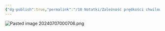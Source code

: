 ```yaml
---
{"dg-publish":true,"permalink":"/10 Notatki/Zależność prędkości chwilowej od momentu/","tags":["wiedza/definicja"]}
---
```


![Pasted image 20240707000706.png](/img/user/80%20Zasoby/Pasted%20image%2020240707000706.png)